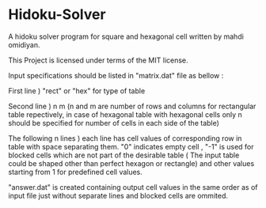 # Hidoku-Solver

A hidoku solver program for square and hexagonal cell written by mahdi omidiyan.

This Project is licensed under terms of the MIT license.

Input specifications should be listed in "matrix.dat" file as bellow :

First line )
"rect" or "hex" for type of table

Second line )
n m (n and m are number of rows and columns for rectangular table repectively, in case of hexagonal table with hexagonal cells only n should be specified for number of cells in each side of the table)

The following n lines )
each line has cell values of corresponding row in table with space separating them.
"0" indicates empty cell , "-1" is used for blocked cells which are not part of the desirable table ( The input table could be shaped other than perfect hexagon or rectangle) and other values starting from 1 for predefined cell values.

"answer.dat" is created containing output cell values in the same order as of input file just without separate lines and blocked cells are ommited.
